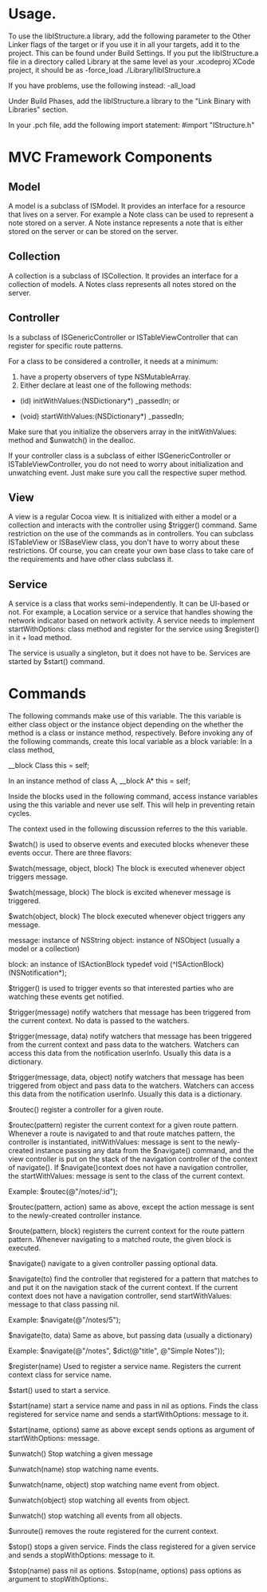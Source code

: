 Usage.
======

To use the libIStructure.a library, add the following parameter to the
Other Linker flags of the target or if you use it in all your targets, add
it to the project. This can be found under Build Settings.
If you put the libIStructure.a file in a directory called Library at the same
level as your .xcodeproj XCode project, it should be as
-force_load ./Library/libIStructure.a

If you have problems, use the following instead:
-all_load

Under Build Phases, add the libIStructure.a library to the "Link Binary with Libraries" section.

In your .pch file, add the following import statement:
#import "IStructure.h"

MVC Framework Components
========================

Model
-----

A model is a subclass of ISModel.
It provides an interface for a resource that lives on a server.
For example a Note class can be used to represent a note
stored on a server. A Note instance represents a note that is either
stored on the server or can be stored on the server.

Collection
----------

A collection is a subclass of ISCollection.
It provides an interface for a collection of models.
A Notes class represents all notes stored on the server.


Controller
----------

Is a subclass of ISGenericController or ISTableViewController
that can register for specific route patterns.

For a class to be considered a controller, it needs at a minimum:
1) have a property observers of type NSMutableArray.
2) Either declare at least one of the following methods:

- (id) initWithValues:(NSDictionary*) _passedIn;
or
+ (void) startWithValues:(NSDictionary*) _passedIn;

Make sure that you initialize the observers array in the initWithValues: method
and $unwatch() in the dealloc.

If your controller class is a subclass of either ISGenericController or ISTableViewController, you do not need to worry about initialization and unwatching event. Just make sure you call the respective super method.

View
----

A view is a regular Cocoa view. It is initialized with either a model or a collection and interacts with the controller using $trigger() command.
Same restriction on the use of the commands as in controllers. You can subclass ISTableView or ISBaseView class, you don't have to worry about these restrictions.
Of course, you can create your own base class to take care of the requirements and have other class subclass it.


Service
-------

A service is a class that works semi-independently. It can be UI-based or not.
For example, a Location service or a service that handles showing the
network indicator based on network activity.
A service needs to implement startWithOptions: class method and register for
the service using $register() in it + load method.

The service is usually a singleton, but it does not have to be.
Services are started by $start() command.


Commands
========
The following commands make use of this variable.
The this variable is either class object or the instance object
depending on the whether the method is a class or instance method,
respectively. Before invoking any of the following commands, create this
local variable as a block variable:
In a class method,

__block Class this = self;

In an instance method of class A,
__block A* this = self;

Inside the blocks used in the following command, access instance variables
using the this variable and never use self. This will help in preventing retain cycles.

The context used in the following discussion referres to the this variable.


$watch() is used to observe events and executed blocks whenever
these events occur. There are three flavors:

$watch(message, object, block)
The block is executed whenever object triggers message.

$watch(message, block)
The block is excited whenever message is triggered.

$watch(object, block)
The block executed whenever object triggers any message.

message: instance of NSString
object: instance of NSObject (usually a model or a collection)

block: an instance of ISActionBlock
typedef void (^ISActionBlock)(NSNotification*);


$trigger() is used to trigger events so that interested parties who are watching these events get notified.

$trigger(message)
notify watchers that message has been triggered from the current context.
No data is passed to the watchers.

$trigger(message, data)
notify watchers that message has been triggered from the current context and pass data to the watchers. Watchers can access this data from the notification userInfo.
Usually this data is a dictionary.

$trigger(message, data, object)
notify watchers that message has been triggered from object and pass data to the watchers. Watchers can access this data from the notification userInfo.
Usually this data is a dictionary.


$routec()
register a controller for a given route.

$routec(pattern)
register the current context for a given route pattern. Whenever a route is navigated to and that route matches pattern, the controller is instantiated,
initWithValues: message is sent to the newly-created instance passing any data from the $navigate() command, and the view controller is put on the stack of the navigation controller of the context of navigate(). If $navigate()context does not have a navigation controller, the startWithValues: message is sent to the class of the current context.

Example:
$routec(@"/notes/:id");


$routec(pattern, action)
same as above, except the action message is sent to the newly-created controller instance.


$route(pattern, block)
registers the current context for the route pattern pattern.
Whenever navigating to a matched route, the given block is executed.


$navigate()
navigate to a given controller passing optional data.

$navigate(to)
find the controller that registered for a pattern that matches to and put it on the navigation stack of the current context. If the current context does not have a navigation controller, send startWithValues: message to that class passing nil.

Example:
$navigate(@"/notes/5");

$navigate(to, data)
Same as above, but passing data (usually a dictionary)

Example:
$navigate(@"/notes", $dict(@"title", @"Simple Notes"));


$register(name)
Used to register a service name.
Registers the current context class for service name.

$start()
used to start a service.

$start(name)
start a service name and pass in nil as options.
Finds the class registered for service name and
sends a startWithOptions: message to it.

$start(name, options)
same as above except sends options as argument of
startWithOptions: message.


$unwatch()
Stop watching a given message

$unwatch(name)
stop watching name events.

$unwatch(name, object)
stop watching name event from object.

$unwatch(object)
stop watching all events from object.

$unwatch()
stop watching all events from all objects.



$unroute()
removes the route registered for the current context.


$stop()
stops a given service. Finds the class registered for a given service and
sends a stopWithOptions: message to it.

$stop(name)
pass nil as options.
$stop(name, options)
pass options as argument to stopWithOptions:.